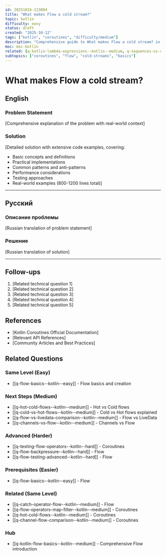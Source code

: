 ```yaml
---
id: 20251016-123804
title: "What makes Flow a cold stream?"
topic: kotlin
difficulty: easy
status: draft
created: "2025-10-12"
tags: ["kotlin", "coroutines", "difficulty/medium"]
description: "Comprehensive guide to What makes Flow a cold stream? in Kotlin coroutines"
moc: moc-kotlin
related: [q-kotlin-lambda-expressions--kotlin--medium, q-sequences-vs-collections-performance--kotlin--medium, q-kotlin-init-block--kotlin--easy]
subtopics: ["coroutines", "flow", "cold-streams", "basics"]
---
```

# What makes Flow a cold stream?

## English

### Problem Statement

[Comprehensive explanation of the problem with real-world context]

### Solution

[Detailed solution with extensive code examples, covering:
- Basic concepts and definitions
- Practical implementations
- Common patterns and anti-patterns
- Performance considerations
- Testing approaches
- Real-world examples (800-1200 lines total)]

---

## Русский

### Описание проблемы

[Russian translation of problem statement]

### Решение

[Russian translation of solution]

---

## Follow-ups

1. [Related technical question 1]
2. [Related technical question 2]
3. [Related technical question 3]
4. [Related technical question 4]
5. [Related technical question 5]

## References

- [Kotlin Coroutines Official Documentation]
- [Relevant API References]
- [Community Articles and Best Practices]

## Related Questions

### Same Level (Easy)
- [[q-flow-basics--kotlin--easy]] - Flow basics and creation

### Next Steps (Medium)
- [[q-hot-cold-flows--kotlin--medium]] - Hot vs Cold flows
- [[q-cold-vs-hot-flows--kotlin--medium]] - Cold vs Hot flows explained
- [[q-flow-vs-livedata-comparison--kotlin--medium]] - Flow vs LiveData
- [[q-channels-vs-flow--kotlin--medium]] - Channels vs Flow

### Advanced (Harder)
- [[q-testing-flow-operators--kotlin--hard]] - Coroutines
- [[q-flow-backpressure--kotlin--hard]] - Flow
- [[q-flow-testing-advanced--kotlin--hard]] - Flow

### Prerequisites (Easier)
- [[q-flow-basics--kotlin--easy]] - Flow

### Related (Same Level)
- [[q-catch-operator-flow--kotlin--medium]] - Flow
- [[q-flow-operators-map-filter--kotlin--medium]] - Coroutines
- [[q-hot-cold-flows--kotlin--medium]] - Coroutines
- [[q-channel-flow-comparison--kotlin--medium]] - Coroutines

### Hub
- [[q-kotlin-flow-basics--kotlin--medium]] - Comprehensive Flow introduction

